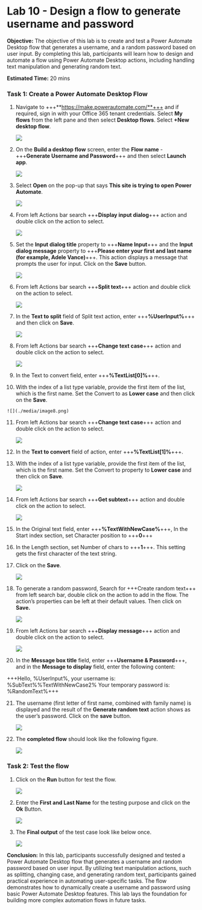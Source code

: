 # **Lab 10 - Design a flow to generate username and password**​

**Objective:** The objective of this lab is to create and test a Power
Automate Desktop flow that generates a username, and a random password
based on user input. By completing this lab, participants will learn how
to design and automate a flow using Power Automate Desktop actions,
including handling text manipulation and generating random text.

**Estimated Time:** 20 mins

### **Task 1: Create a Power Automate Desktop Flow**

1.  Navigate to +++**https://make.powerautomate.com/**+++ and if required, sign in with your Office 365 tenant credentials. Select **My flows** from the left pane and then select **Desktop flows**. Select **+New desktop flow**.

    ![](./media/image1.1.png)


2. On the **Build a desktop flow** screen, enter the **Flow name** - +++**Generate Username and Password**+++ and then select **Launch app**.

    ![](./media/image1.2.png)

3.  Select **Open** on the pop-up that says **This site is trying to open Power Automate**.

    ![](./media/image1.2.1.png)

4.  From left Actions bar search +++**Display input dialog**+++ action and
    double click on the action to select.

    ![](./media/image3.png)


5.  Set the **Input dialog title** property to +++**Name Input**+++ and
    the **Input dialog message** property to +++**Please enter your first
    and last name (for example, Adele Vance)**+++. This action displays a
    message that prompts the user for input. Click on the **Save**
    button.

    ![](./media/image4.png)


6.  From left Actions bar search +++**Split text**+++ action and double click
    on the action to select.

     ![](./media/image5.png)


7.  In the **Text to split** field of Split text action,
    enter +++**%UserInput%**+++ and then click on **Save**.

    ![](./media/image1z.png)


8.  From left Actions bar search +++**Change text case**+++ action and double
    click on the action to select.

    ![](./media/image7.png)


9.  In the Text to convert field, enter +++**%TextList\[0\]%**+++. 

10.  With the index of a list type variable, provide the first item of
    the list, which is the first name. Set the Convert to as **Lower
    case** and then click on the **Save**.

    ![](./media/image8.png)


11. From left Actions bar search +++**Change text case**+++ action and double
    click on the action to select.

    ![](./media/image9.png)

12. In the **Text to convert** field of action, enter
    +++**%TextList[1]%**+++.

13. With the index of a list type variable, provide the first item of
    the list, which is the first name. Set the Convert to property to
    **Lower case** and then click on **Save**.

    ![](./media/image10.png)


14. From left Actions bar search +++**Get subtext**+++ action and double click
    on the action to select.

    ![](./media/image11.png)


15. In the Original text field, enter +++**%TextWithNewCase%**+++, In the
    Start index section, set Character position to +++**0**+++

16. In the Length section, set Number of chars to +++**1**+++. This setting
    gets the first character of the text string.

17. Click on the **Save**.

    ![](./media/image12.png)


18. To generate a random password, Search for +++Create random text+++ from left search bar, double click on the action to add in the flow.
    The action’s properties can be left at their default values. Then
    click on **Save.**

    ![](./media/image13.png)


19. From left Actions bar search +++**Display message**+++ action and double
    click on the action to select.

    ![](./media/image14.png)


20. In the **Message box title** field, enter +++**Username & Password**+++,
    and in the **Message to display** field, enter the following
    content:

+++Hello, %UserInput%, your username is: %SubText%%TextWithNewCase2% Your temporary password is: %RandomText%+++

21. The username (first letter of first name, combined with family name)
    is displayed and the result of the **Generate random text** action
    shows as the user’s password. Click on the **save** button.

    ![](./media/image15.png)


22. The **completed flow** should look like the following figure.

    ![](./media/image16.png)


### **Task 2: Test the flow**

1.  Click on the **Run** button for test the flow.

    ![](./media/image17.png)


2.  Enter the **First and Last Name** for the testing purpose and click
    on the **Ok** Button.

    ![](./media/image18.png)


3.  The **Final output** of the test case look like below once.

      ![](./media/image19.png)


**Conclusion:** In this lab, participants successfully designed and
tested a Power Automate Desktop flow that generates a username and
random password based on user input. By utilizing text manipulation
actions, such as splitting, changing case, and generating random text,
participants gained practical experience in automating user-specific
tasks. The flow demonstrates how to dynamically create a username and
password using basic Power Automate Desktop features. This lab lays
the foundation for building more complex automation flows in future
tasks.
